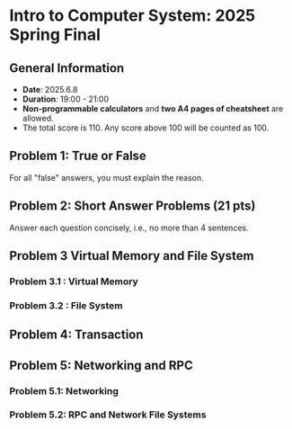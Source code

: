 # Intro to Computer System: 2025 Spring Final
## General Information
- **Date**: 2025.6.8
- **Duration**: 19:00 - 21:00
- **Non-programmable calculators** and **two A4 pages of cheatsheet** are allowed.
- The total score is 110. Any score above 100 will be counted as 100.

## Problem 1: True or False

For all "false" answers, you must explain the reason.

## Problem 2: Short Answer Problems ($21$ pts)

Answer each question concisely, i.e., no more than $4$ sentences.

## Problem 3 Virtual Memory and File System

### Problem 3.1 : Virtual Memory


### Problem 3.2 : File System

## Problem 4: Transaction

## Problem 5: Networking and RPC

### Problem 5.1: Networking

### Problem 5.2: RPC and Network File Systems